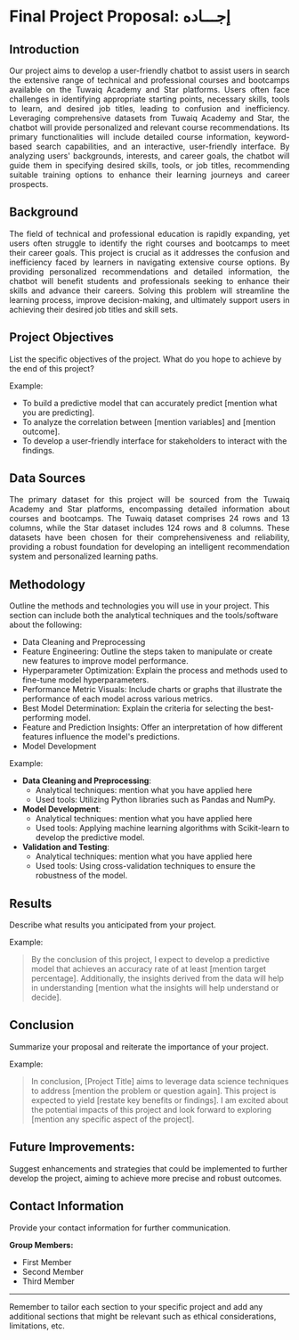 # Final Project Proposal: إجـــاده

## Introduction
<p align="justify">
Our project aims to develop a user-friendly chatbot to assist users in search the extensive range of technical and professional courses and bootcamps available on the Tuwaiq Academy and Star platforms. Users often face challenges in identifying appropriate starting points, necessary skills, tools to learn, and desired job titles, leading to confusion and inefficiency. Leveraging comprehensive datasets from Tuwaiq Academy and Star, the chatbot will provide personalized and relevant course recommendations. Its primary functionalities will include detailed course information, keyword-based search capabilities, and an interactive, user-friendly interface. By analyzing users' backgrounds, interests, and career goals, the chatbot will guide them in specifying desired skills, tools, or job titles, recommending suitable training options to enhance their learning journeys and career prospects. 
</p>

## Background
<p align="justify">
The field of technical and professional education is rapidly expanding, yet users often struggle to identify the right courses and bootcamps to meet their career goals. This project is crucial as it addresses the confusion and inefficiency faced by learners in navigating extensive course options. By providing personalized recommendations and detailed information, the chatbot will benefit students and professionals seeking to enhance their skills and advance their careers. Solving this problem will streamline the learning process, improve decision-making, and ultimately support users in achieving their desired job titles and skill sets.
</p>

## Project Objectives
List the specific objectives of the project. What do you hope to achieve by the end of this project?

Example:
- To build a predictive model that can accurately predict [mention what you are predicting].
- To analyze the correlation between [mention variables] and [mention outcome].
- To develop a user-friendly interface for stakeholders to interact with the findings.

## Data Sources
<p align="justify">
The primary dataset for this project will be sourced from the Tuwaiq Academy and Star platforms, encompassing detailed information about courses and bootcamps. The Tuwaiq dataset comprises 24 rows and 13 columns, while the Star dataset includes 124 rows and 8 columns. These datasets have been chosen for their comprehensiveness and reliability, providing a robust foundation for developing an intelligent recommendation system and personalized learning paths.
</p>

## Methodology
Outline the methods and technologies you will use in your project. This section can include both the analytical techniques and the tools/software about the following:

- Data Cleaning and Preprocessing
- Feature Engineering: Outline the steps taken to manipulate or create new features to improve model performance.
- Hyperparameter Optimization: Explain the process and methods used to fine-tune model hyperparameters.
- Performance Metric Visuals: Include charts or graphs that illustrate the performance of each model across various metrics.
- Best Model Determination: Explain the criteria for selecting the best-performing model.
- Feature and Prediction Insights: Offer an interpretation of how different features influence the model's predictions.
- Model Development
  
Example:
- **Data Cleaning and Preprocessing**:
    - Analytical techniques: mention what you have applied here
    - Used tools: Utilizing Python libraries such as Pandas and NumPy.
- **Model Development**:
    - Analytical techniques: mention what you have applied here
    - Used tools: Applying machine learning algorithms with Scikit-learn to develop the predictive model.
- **Validation and Testing**: 
    - Analytical techniques: mention what you have applied here
    - Used tools: Using cross-validation techniques to ensure the robustness of the model.

## Results
Describe what results you anticipated from your project.

Example:
> By the conclusion of this project, I expect to develop a predictive model that achieves an accuracy rate of at least [mention target percentage]. Additionally, the insights derived from the data will help in understanding [mention what the insights will help understand or decide].

## Conclusion
Summarize your proposal and reiterate the importance of your project.

Example:
> In conclusion, [Project Title] aims to leverage data science techniques to address [mention the problem or question again]. This project is expected to yield [restate key benefits or findings]. I am excited about the potential impacts of this project and look forward to exploring [mention any specific aspect of the project].

## Future Improvements:
Suggest enhancements and strategies that could be implemented to further develop the project, aiming to achieve more precise and robust outcomes.

## Contact Information
Provide your contact information for further communication.

**Group Members:**
- First Member
- Second Member
- Third Member

---

Remember to tailor each section to your specific project and add any additional sections that might be relevant such as ethical considerations, limitations, etc.
